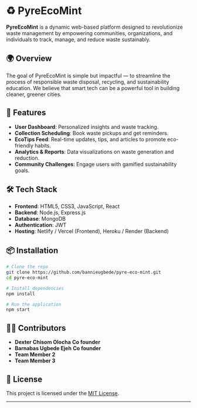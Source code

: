 # ♻️ PyreEcoMint

**PyreEcoMint** is a dynamic web-based platform designed to revolutionize waste management by empowering communities, organizations, and individuals to track, manage, and reduce waste sustainably.

## 🌍 Overview

The goal of PyreEcoMint is simple but impactful — to streamline the process of responsible waste disposal, recycling, and sustainability education. We believe that smart tech can be a powerful tool in building cleaner, greener cities.

## 🚀 Features

- **User Dashboard**: Personalized insights and waste tracking.
- **Collection Scheduling**: Book waste pickups and get reminders.
- **EcoTips Feed**: Real-time updates, tips, and articles to promote eco-friendly habits.
- **Analytics & Reports**: Data visualizations on waste generation and reduction.
- **Community Challenges**: Engage users with gamified sustainability goals.

## 🛠 Tech Stack

- **Frontend**: HTML5, CSS3, JavaScript, React
- **Backend**: Node.js, Express.js
- **Database**: MongoDB
- **Authentication**: JWT
- **Hosting**: Netlify / Vercel (Frontend), Heroku / Render (Backend)

## 📦 Installation

```bash
# Clone the repo
git clone https://github.com/bannieugbede/pyre-eco-mint.git
cd pyre-eco-mint

# Install dependencies
npm install

# Run the application
npm start
```

## 🧑‍💻 Contributors

- **Dexter Chisom Olocha** **Co founder**
- **Barnabas Ugbede Ejeh** **Co founder**
- **Team Member 2**
- **Team Member 3**

## 📄 License

This project is licensed under the [MIT License](LICENSE).

---
